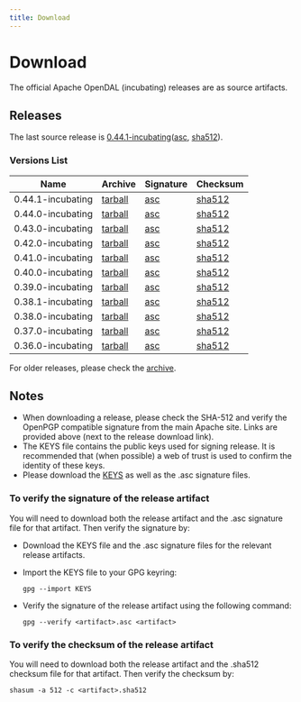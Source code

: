 ```yaml
---
title: Download
---
```


# Download

The official Apache OpenDAL (incubating) releases are as source artifacts.

## Releases

The last source release is [0.44.1-incubating](
https://www.apache.org/dyn/closer.lua/incubator/opendal/0.44.1/)([asc](https://downloads.apache.org/incubator/opendal/0.44.1/apache-opendal-incubating-0.44.1-src.tar.gz.asc),
[sha512](https://downloads.apache.org/incubator/opendal/0.44.1/apache-opendal-incubating-0.44.1-src.tar.gz.sha512)).

### Versions List

| Name              | Archive                                                                                                      | Signature                                                                                                    | Checksum                                                                                                           |
|-------------------|--------------------------------------------------------------------------------------------------------------|--------------------------------------------------------------------------------------------------------------|--------------------------------------------------------------------------------------------------------------------|
| 0.44.1-incubating | [tarball](https://downloads.apache.org/incubator/opendal/0.44.1/apache-opendal-incubating-0.44.1-src.tar.gz) | [asc](https://downloads.apache.org/incubator/opendal/0.44.1/apache-opendal-incubating-0.44.1-src.tar.gz.asc) | [sha512](https://downloads.apache.org/incubator/opendal/0.44.1/apache-opendal-incubating-0.44.1-src.tar.gz.sha512) |
| 0.44.0-incubating | [tarball](https://downloads.apache.org/incubator/opendal/0.44.0/apache-opendal-incubating-0.44.0-src.tar.gz) | [asc](https://downloads.apache.org/incubator/opendal/0.44.0/apache-opendal-incubating-0.44.0-src.tar.gz.asc) | [sha512](https://downloads.apache.org/incubator/opendal/0.44.0/apache-opendal-incubating-0.44.0-src.tar.gz.sha512) |
| 0.43.0-incubating | [tarball](https://downloads.apache.org/incubator/opendal/0.43.0/apache-opendal-incubating-0.43.0-src.tar.gz) | [asc](https://downloads.apache.org/incubator/opendal/0.43.0/apache-opendal-incubating-0.43.0-src.tar.gz.asc) | [sha512](https://downloads.apache.org/incubator/opendal/0.43.0/apache-opendal-incubating-0.43.0-src.tar.gz.sha512) |
| 0.42.0-incubating | [tarball](https://downloads.apache.org/incubator/opendal/0.42.0/apache-opendal-incubating-0.42.0-src.tar.gz) | [asc](https://downloads.apache.org/incubator/opendal/0.42.0/apache-opendal-incubating-0.42.0-src.tar.gz.asc) | [sha512](https://downloads.apache.org/incubator/opendal/0.42.0/apache-opendal-incubating-0.42.0-src.tar.gz.sha512) |
| 0.41.0-incubating | [tarball](https://downloads.apache.org/incubator/opendal/0.41.0/apache-opendal-incubating-0.41.0-src.tar.gz) | [asc](https://downloads.apache.org/incubator/opendal/0.41.0/apache-opendal-incubating-0.41.0-src.tar.gz.asc) | [sha512](https://downloads.apache.org/incubator/opendal/0.41.0/apache-opendal-incubating-0.41.0-src.tar.gz.sha512) |
| 0.40.0-incubating | [tarball](https://downloads.apache.org/incubator/opendal/0.40.0/apache-opendal-incubating-0.40.0-src.tar.gz) | [asc](https://downloads.apache.org/incubator/opendal/0.40.0/apache-opendal-incubating-0.40.0-src.tar.gz.asc) | [sha512](https://downloads.apache.org/incubator/opendal/0.40.0/apache-opendal-incubating-0.40.0-src.tar.gz.sha512) |
| 0.39.0-incubating | [tarball](https://downloads.apache.org/incubator/opendal/0.39.0/apache-opendal-incubating-0.39.0-src.tar.gz) | [asc](https://downloads.apache.org/incubator/opendal/0.39.0/apache-opendal-incubating-0.39.0-src.tar.gz.asc) | [sha512](https://downloads.apache.org/incubator/opendal/0.39.0/apache-opendal-incubating-0.39.0-src.tar.gz.sha512) |
| 0.38.1-incubating | [tarball](https://downloads.apache.org/incubator/opendal/0.38.1/apache-opendal-incubating-0.38.1-src.tar.gz) | [asc](https://downloads.apache.org/incubator/opendal/0.38.1/apache-opendal-incubating-0.38.1-src.tar.gz.asc) | [sha512](https://downloads.apache.org/incubator/opendal/0.38.1/apache-opendal-incubating-0.38.1-src.tar.gz.sha512) |
| 0.38.0-incubating | [tarball](https://downloads.apache.org/incubator/opendal/0.38.0/apache-opendal-incubating-0.38.0-src.tar.gz) | [asc](https://downloads.apache.org/incubator/opendal/0.38.0/apache-opendal-incubating-0.38.0-src.tar.gz.asc) | [sha512](https://downloads.apache.org/incubator/opendal/0.38.0/apache-opendal-incubating-0.38.0-src.tar.gz.sha512) |
| 0.37.0-incubating | [tarball](https://downloads.apache.org/incubator/opendal/0.37.0/apache-opendal-incubating-0.37.0-src.tar.gz) | [asc](https://downloads.apache.org/incubator/opendal/0.37.0/apache-opendal-incubating-0.37.0-src.tar.gz.asc) | [sha512](https://downloads.apache.org/incubator/opendal/0.37.0/apache-opendal-incubating-0.37.0-src.tar.gz.sha512) |
| 0.36.0-incubating | [tarball](https://downloads.apache.org/incubator/opendal/0.36.0/apache-opendal-incubating-0.36.0-src.tar.gz) | [asc](https://downloads.apache.org/incubator/opendal/0.36.0/apache-opendal-incubating-0.36.0-src.tar.gz.asc) | [sha512](https://downloads.apache.org/incubator/opendal/0.36.0/apache-opendal-incubating-0.36.0-src.tar.gz.sha512) |

For older releases, please check the [archive](https://archive.apache.org/dist/incubator/opendal/).

## Notes

* When downloading a release, please check the SHA-512 and verify the OpenPGP compatible signature from the main Apache site. Links are provided above (next to the release download link).
* The KEYS file contains the public keys used for signing release. It is recommended that (when possible) a web of trust is used to confirm the identity of these keys.
* Please download the [KEYS](https://downloads.apache.org/incubator/opendal/KEYS) as well as the .asc signature files.

### To verify the signature of the release artifact

You will need to download both the release artifact and the .asc signature file for that artifact. Then verify the signature by:

* Download the KEYS file and the .asc signature files for the relevant release artifacts.
* Import the KEYS file to your GPG keyring: 

    ```shell
    gpg --import KEYS
    ```

* Verify the signature of the release artifact using the following command:
  
    ```shell
    gpg --verify <artifact>.asc <artifact>
    ```

### To verify the checksum of the release artifact

You will need to download both the release artifact and the .sha512 checksum file for that artifact. Then verify the checksum by:

```shell
shasum -a 512 -c <artifact>.sha512
```
